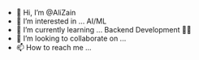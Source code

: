 - 👋 Hi, I’m @AliZain
- 👀 I’m interested in ... AI/ML 
- 🌱 I’m currently learning ... Backend Development 👩‍💻
- 💞️ I’m looking to collaborate on ... 
- 📫 How to reach me ...

<!---
AliZainJSLover/AliZainJSLover is a ✨ special ✨ repository because its `README.md` (this file) appears on your GitHub profile.
You can click the Preview link to take a look at your changes.
--->
